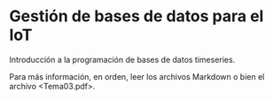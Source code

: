 # Gestión de bases de datos para el IoT

Introducción a la programación de bases de datos timeseries.

Para más información, en orden, leer los archivos Markdown o bien el archivo <Tema03.pdf>.
